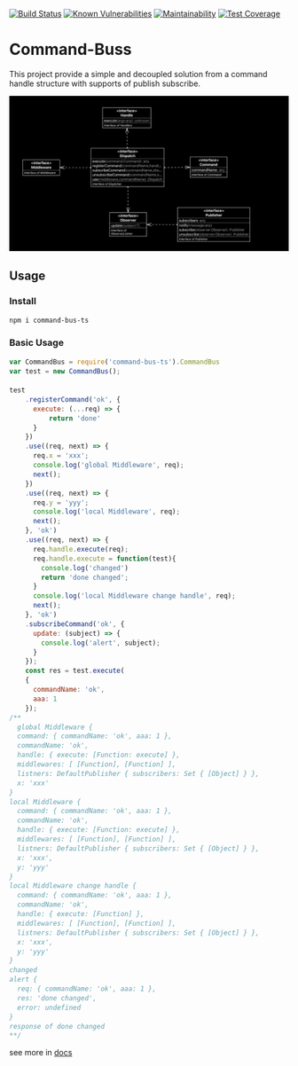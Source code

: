 [![Build Status](https://travis-ci.org/gustavobeavis/command-bus-ts.svg?branch=master)](https://travis-ci.org/gustavobeavis/command-bus-ts)
[![Known Vulnerabilities](https://snyk.io/test/github/gustavobeavis/command-bus-ts/badge.svg?targetFile=package.json)](https://snyk.io/test/github/gustavobeavis/command-bus-ts?targetFile=package.json)
[![Maintainability](https://api.codeclimate.com/v1/badges/2fc792e1aae6bb747f94/maintainability)](https://codeclimate.com/github/gustavobeavis/command-bus-ts/maintainability)
[![Test Coverage](https://api.codeclimate.com/v1/badges/2fc792e1aae6bb747f94/test_coverage)](https://codeclimate.com/github/gustavobeavis/command-bus-ts/test_coverage)

# Command-Buss

This project provide a simple and decoupled solution from a command handle structure with supports of publish subscribe.

![class](public/images/interfaces.png)

## Usage


### Install
```shell
npm i command-bus-ts
```

### Basic Usage
```js
var CommandBus = require('command-bus-ts').CommandBus
var test = new CommandBus();

test
    .registerCommand('ok', {
      execute: (...req) => {
          return 'done'
      }
    })
    .use((req, next) => {
      req.x = 'xxx';
      console.log('global Middleware', req);
      next();
    })
    .use((req, next) => {
      req.y = 'yyy';
      console.log('local Middleware', req);
      next();
    }, 'ok')
    .use((req, next) => {
      req.handle.execute(req);
      req.handle.execute = function(test){
        console.log('changed')
        return 'done changed';
      }
      console.log('local Middleware change handle', req);
      next();
    }, 'ok')
    .subscribeCommand('ok', {
      update: (subject) => {
        console.log('alert', subject);
      }
    });
    const res = test.execute(
    {
      commandName: 'ok',
      aaa: 1
    });
/**
  global Middleware {
  command: { commandName: 'ok', aaa: 1 },
  commandName: 'ok',
  handle: { execute: [Function: execute] },
  middlewares: [ [Function], [Function] ],
  listners: DefaultPublisher { subscribers: Set { [Object] } },
  x: 'xxx'
}
local Middleware {
  command: { commandName: 'ok', aaa: 1 },
  commandName: 'ok',
  handle: { execute: [Function: execute] },
  middlewares: [ [Function], [Function] ],
  listners: DefaultPublisher { subscribers: Set { [Object] } },
  x: 'xxx',
  y: 'yyy'
}
local Middleware change handle {
  command: { commandName: 'ok', aaa: 1 },
  commandName: 'ok',
  handle: { execute: [Function] },
  middlewares: [ [Function], [Function] ],
  listners: DefaultPublisher { subscribers: Set { [Object] } },
  x: 'xxx',
  y: 'yyy'
}
changed
alert {
  req: { commandName: 'ok', aaa: 1 },
  res: 'done changed',
  error: undefined
}
response of done changed
**/
```
see more in [docs](https://gustavobeavis.github.io/command-bus-ts/classes/commandbus.html)
